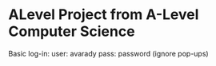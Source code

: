 # ALevel Project from A-Level Computer Science

Basic log-in: user: avarady
              pass: password
(ignore pop-ups)
